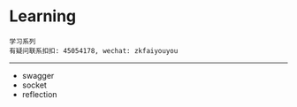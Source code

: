 # Learning

```
学习系列
有疑问联系扣扣: 45054178, wechat: zkfaiyouyou
```


-----------

- swagger
- socket
- reflection

